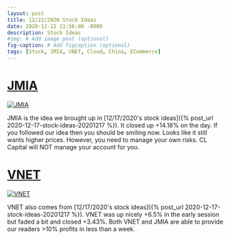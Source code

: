 ```yaml
---
layout: post
title: 12/22/2020 Stock Ideas
date: 2020-12-22 11:56:00 -0800
description: Stock Ideas
#img: # Add image post (optional)
fig-caption: # Add figcaption (optional)
tags: [Stock, JMIA, VNET, Cloud, China, ECommerce]
---
```

# [JMIA](https://group.jumia.com/) 
[![JMIA]({{site.baseurl}}/assets/img/2020-12-22/JMIA-market-summary.jpg)]({{site.baseurl}}/assets/img/2020-12-22/JMIA-market-summary.jpg)

JMIA is the idea we brought up in [12/17/2020's stock ideas]({% post_url 2020-12-17-stock-ideas-20201217 %}).
It closed up +14.18% on the day. If you followed our idea then you should be smiling now.
Looks like it still wants higher prices. However, you need to manage your own risks. CL Capital will NOT manage your account for you.

# [VNET](https://www.21vianet.com/)
[![VNET]({{site.baseurl}}/assets/img/2020-12-22/VNET-market-summary.jpg)]({{site.baseurl}}/assets/img/2020-12-22/VNET-market-summary.jpg)

VNET also comes from [12/17/2020's stock ideas]({% post_url 2020-12-17-stock-ideas-20201217 %}).
VNET was up nicely +6.5% in the early session but faded a bit and closed +3.43%. 
Both VNET and JMIA are able to provide our readers >10% profits in less than a week.